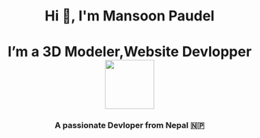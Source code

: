  <h1 align="center">Hi 👋, I'm Mansoon Paudel</h1>
 <h1 align="center">  I’m a 3D Modeler,Website Devlopper <img src="https://github-production-user-asset-6210df.s3.amazonaws.com/74038190/243078655-47eb2734-addb-46da-b4dd-5e1616cd3853.gif?X-Amz-Algorithm=AWS4-HMAC-SHA256&X-Amz-Credential=AKIAVCODYLSA53PQK4ZA%2F20240823%2Fus-east-1%2Fs3%2Faws4_request&X-Amz-Date=20240823T071728Z&X-Amz-Expires=300&X-Amz-Signature=000119feedf79eb277e07ad42c56adabac2929af68d605eac30ca3501e0c6842&X-Amz-SignedHeaders=host&actor_id=178637256&key_id=0&repo_id=588181932" height="100px" width="100px"> </h1>


<h3 align="center">A passionate Devloper from Nepal 🇳🇵</h3>
<p align= "middle"> <img src=" https://user-images.githubusercontent.com/74038190/225813708-98b745f2-7d22-48cf-9150-083f1b00d6c9.gif"
                      alt="" /> </p>

<p align="left"> <img src="https://komarev.com/ghpvc/?username=missonpaudel&label=Profile%20views&color=0e75b6&style=flat" alt="" /> </p>
<p align="left"> <a href="https://github.com/ryo-ma/github-profile-trophy"><img src="https://github-profile-trophy.vercel.app/?username=missonpaudel" alt="" /></a> </p>


<!---
Mansoon-Paudel/Mansoon-Paudel is a ✨ special ✨ repository because its `README.md` (this file) appears on your GitHub profile.
You can click the Preview link to take a look at your changes.
--->

